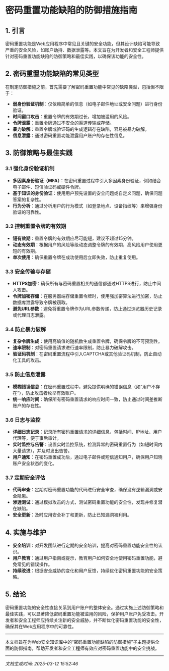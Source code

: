 # 密码重置功能缺陷的防御措施指南

## 1. 引言

密码重置功能是Web应用程序中常见且关键的安全功能，但其设计缺陷可能导致严重的安全风险，如账户劫持、数据泄露等。本文旨在为开发者和安全工程师提供针对密码重置功能缺陷的防御策略和最佳实践，以确保该功能的安全性。

## 2. 密码重置功能缺陷的常见类型

在制定防御措施之前，首先需要了解密码重置功能中常见的缺陷类型，包括但不限于：

- **弱身份验证机制**：仅依赖简单的信息（如电子邮件地址或安全问题）进行身份验证。
- **时间窗口攻击**：重置令牌的有效期过长，增加被滥用的风险。
- **令牌泄露**：重置令牌通过不安全的渠道传输或存储。
- **暴力破解**：重置令牌或验证码的生成逻辑存在缺陷，容易被暴力破解。
- **信息泄露**：通过密码重置功能泄露用户账户的存在性信息。

## 3. 防御策略与最佳实践

### 3.1 强化身份验证机制

- **多因素身份验证（MFA）**：在密码重置过程中引入多因素身份验证，例如结合电子邮件、短信验证码或硬件令牌。
- **基于知识的身份验证**：使用用户预先设置的安全问题或自定义问题，确保问题答案的复杂性。
- **行为分析**：通过分析用户的行为模式（如登录地点、设备指纹等）来增强身份验证的可靠性。

### 3.2 控制重置令牌的有效期

- **短有效期**：重置令牌的有效期应尽可能短，建议不超过15分钟。
- **动态有效期**：根据用户的风险等级动态调整令牌的有效期，高风险用户使用更短的有效期。
- **单次使用**：确保重置令牌在成功使用后立即失效，防止重复使用。

### 3.3 安全传输与存储

- **HTTPS加密**：确保所有与密码重置相关的通信都通过HTTPS进行，防止中间人攻击。
- **令牌加密存储**：在服务器端存储重置令牌时，使用强加密算法进行加密，防止数据库泄露导致令牌被窃取。
- **避免URL参数**：避免将重置令牌作为URL参数传递，防止通过浏览器历史记录或代理日志泄露。

### 3.4 防止暴力破解

- **复杂令牌生成**：使用高熵值的随机数生成重置令牌，确保令牌的不可预测性。
- **速率限制**：对密码重置请求进行速率限制，防止暴力破解攻击。
- **验证码机制**：在密码重置流程中引入CAPTCHA或其他验证码机制，防止自动化工具的攻击。

### 3.5 防止信息泄露

- **模糊错误信息**：在密码重置过程中，避免提供明确的错误信息（如“用户不存在”），防止攻击者枚举有效账户。
- **统一响应时间**：确保所有密码重置请求的响应时间一致，防止通过时间差推断账户的存在性。

### 3.6 日志与监控

- **详细日志记录**：记录所有密码重置请求的详细信息，包括时间、IP地址、用户代理等，便于事后审计。
- **实时监控与告警**：设置实时监控系统，检测异常的密码重置行为（如短时间内大量请求），并及时发出告警。
- **用户通知**：在密码重置成功后，通过电子邮件或短信通知用户，确保用户知晓账户安全状态的变化。

### 3.7 定期安全评估

- **代码审查**：定期对密码重置功能的代码进行安全审查，确保没有逻辑漏洞或安全隐患。
- **渗透测试**：通过模拟攻击的方式，测试密码重置功能的安全性，发现并修复潜在缺陷。
- **安全更新**：及时应用安全补丁和更新，防止已知漏洞被利用。

## 4. 实施与维护

- **安全培训**：对开发团队进行定期的安全培训，提高对密码重置功能安全性的认识。
- **用户教育**：通过用户指南或提示，教育用户如何安全地使用密码重置功能，避免常见的错误操作。
- **持续改进**：根据安全威胁的变化和用户反馈，持续优化密码重置功能的安全策略。

## 5. 结论

密码重置功能的安全性直接关系到用户账户的整体安全。通过实施上述防御策略和最佳实践，可以显著降低密码重置功能被滥用的风险，保护用户账户免受攻击。开发者和安全工程师应持续关注新的安全威胁，并不断优化密码重置功能的安全性，确保其在Web应用程序中的可靠性。

---

本文档旨在为Web安全知识库中的“密码重置功能缺陷的防御措施”子主题提供全面的防御指南，帮助开发者和安全工程师有效应对密码重置功能中的安全挑战。

---

*文档生成时间: 2025-03-12 15:52:46*
